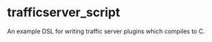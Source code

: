 trafficserver_script
====================

An example DSL for writing traffic server plugins which compiles to C.

